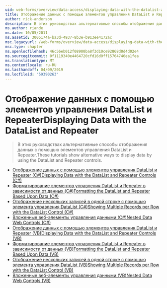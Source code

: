 ```yaml
---
uid: web-forms/overview/data-access/displaying-data-with-the-datalist-and-repeater/index
title: Отображение данных с помощью элементов управления DataList и Repeater | Документация Майкрософт
author: rick-anderson
description: В этих руководствах альтернативные способы отображения данных с помощью элементов управления DataList и Repeater.
ms.author: riande
ms.date: 10/05/2011
ms.assetid: 3005174a-ba3d-4937-8b3e-b913ee4172ac
msc.legacyurl: /web-forms/overview/data-access/displaying-data-with-the-datalist-and-repeater
msc.type: chapter
ms.openlocfilehash: 46c56eb012f08900ba8f3d10ce92868d0d4d02e4
ms.sourcegitcommit: 0f1119340e4464720cfd16d0ff15764746ea1fea
ms.translationtype: MT
ms.contentlocale: ru-RU
ms.lasthandoff: 04/09/2019
ms.locfileid: "59390263"
---
```

# <a name="displaying-data-with-the-datalist-and-repeater"></a><span data-ttu-id="50a0f-103">Отображение данных с помощью элементов управления DataList и Repeater</span><span class="sxs-lookup"><span data-stu-id="50a0f-103">Displaying Data with the DataList and Repeater</span></span>

> <span data-ttu-id="50a0f-104">В этих руководствах альтернативные способы отображения данных с помощью элементов управления DataList и Repeater.</span><span class="sxs-lookup"><span data-stu-id="50a0f-104">These tutorials show alternative ways to display data by using the DataList and Repeater controls.</span></span>


- [<span data-ttu-id="50a0f-105">Отображение данных с помощью элементов управления DataList и Repeater (C#)</span><span class="sxs-lookup"><span data-stu-id="50a0f-105">Displaying Data with the DataList and Repeater Controls (C#)</span></span>](displaying-data-with-the-datalist-and-repeater-controls-cs.md)
- [<span data-ttu-id="50a0f-106">Форматирование элементов управления DataList и Repeater в зависимости от данных (C#)</span><span class="sxs-lookup"><span data-stu-id="50a0f-106">Formatting the DataList and Repeater Based Upon Data (C#)</span></span>](formatting-the-datalist-and-repeater-based-upon-data-cs.md)
- [<span data-ttu-id="50a0f-107">Отображение нескольких записей в одной строке с помощью элемента управления DataList (C#)</span><span class="sxs-lookup"><span data-stu-id="50a0f-107">Showing Multiple Records per Row with the DataList Control (C#)</span></span>](showing-multiple-records-per-row-with-the-datalist-control-cs.md)
- [<span data-ttu-id="50a0f-108">Вложенные веб-элементы управления данными (C#)</span><span class="sxs-lookup"><span data-stu-id="50a0f-108">Nested Data Web Controls (C#)</span></span>](nested-data-web-controls-cs.md)
- [<span data-ttu-id="50a0f-109">Отображение данных с помощью элементов управления DataList и Repeater (VB)</span><span class="sxs-lookup"><span data-stu-id="50a0f-109">Displaying Data with the DataList and Repeater Controls (VB)</span></span>](displaying-data-with-the-datalist-and-repeater-controls-vb.md)
- [<span data-ttu-id="50a0f-110">Форматирование элементов управления DataList и Repeater в зависимости от данных (VB)</span><span class="sxs-lookup"><span data-stu-id="50a0f-110">Formatting the DataList and Repeater Based Upon Data (VB)</span></span>](formatting-the-datalist-and-repeater-based-upon-data-vb.md)
- [<span data-ttu-id="50a0f-111">Отображение нескольких записей в одной строке с помощью элемента управления DataList (VB)</span><span class="sxs-lookup"><span data-stu-id="50a0f-111">Showing Multiple Records per Row with the DataList Control (VB)</span></span>](showing-multiple-records-per-row-with-the-datalist-control-vb.md)
- [<span data-ttu-id="50a0f-112">Вложенные веб-элементы управления данными (VB)</span><span class="sxs-lookup"><span data-stu-id="50a0f-112">Nested Data Web Controls (VB)</span></span>](nested-data-web-controls-vb.md)
